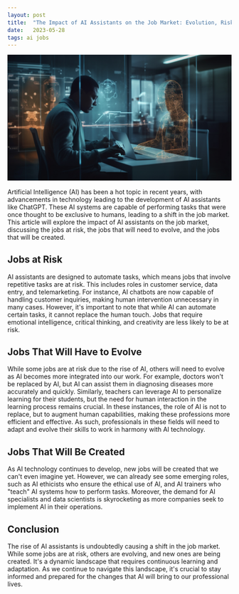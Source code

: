 ```yaml
---
layout: post
title:  "The Impact of AI Assistants on the Job Market: Evolution, Risk, and Creation"
date:   2023-05-28
tags: ai jobs
---
```


![A worker collaborating with an AI](/assets/ai-jobs.png)

Artificial Intelligence (AI) has been a hot topic in recent years, with advancements in technology leading to the development of AI assistants like ChatGPT. These AI systems are capable of performing tasks that were once thought to be exclusive to humans, leading to a shift in the job market. This article will explore the impact of AI assistants on the job market, discussing the jobs at risk, the jobs that will need to evolve, and the jobs that will be created.

## Jobs at Risk

AI assistants are designed to automate tasks, which means jobs that involve repetitive tasks are at risk. This includes roles in customer service, data entry, and telemarketing. For instance, AI chatbots are now capable of handling customer inquiries, making human intervention unnecessary in many cases. However, it's important to note that while AI can automate certain tasks, it cannot replace the human touch. Jobs that require emotional intelligence, critical thinking, and creativity are less likely to be at risk.

## Jobs That Will Have to Evolve

While some jobs are at risk due to the rise of AI, others will need to evolve as AI becomes more integrated into our work. For example, doctors won't be replaced by AI, but AI can assist them in diagnosing diseases more accurately and quickly. Similarly, teachers can leverage AI to personalize learning for their students, but the need for human interaction in the learning process remains crucial. In these instances, the role of AI is not to replace, but to augment human capabilities, making these professions more efficient and effective. As such, professionals in these fields will need to adapt and evolve their skills to work in harmony with AI technology.

## Jobs That Will Be Created

As AI technology continues to develop, new jobs will be created that we can't even imagine yet. However, we can already see some emerging roles, such as AI ethicists who ensure the ethical use of AI, and AI trainers who "teach" AI systems how to perform tasks. Moreover, the demand for AI specialists and data scientists is skyrocketing as more companies seek to implement AI in their operations.

## Conclusion

The rise of AI assistants is undoubtedly causing a shift in the job market. While some jobs are at risk, others are evolving, and new ones are being created. It's a dynamic landscape that requires continuous learning and adaptation. As we continue to navigate this landscape, it's crucial to stay informed and prepared for the changes that AI will bring to our professional lives.
